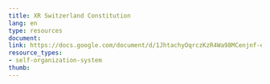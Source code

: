 ```yaml
---
title: XR Switzerland Constitution 
lang: en
type: resources
document: 
link: https://docs.google.com/document/d/1JhtachyOqrczKzR4Wa98MCenjnf-e2A33QialAx0_Kw/edit
resource_types:
- self-organization-system
thumb: 
---
```

